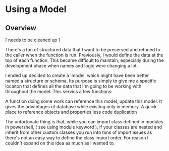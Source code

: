 # Using a Model


## Overview

[ needs to be cleaned up ]

There's a ton of structured data that I want to be preserved and retuned to the caller when the
function is run. Previously, I would define the data at the top of each function. This became difficult to maintain, especially during the development phase when names and logic were changing
a lot.

I ended up decided to create a 'model' which might have been better named a structure or schema. Its purpose is simply to give me a specific locaiton that defines all the data that I'm
going to be working with throughout the model. This servics a few functions:


A function doing some work can reference this model, update this model.
It gives the advantages of database while existing only in memory.
A quick place to reference objects and properties
less code duplication


The unfortunate thing is that, while you can import class defined in modules in powershell, ( see using module keyword ), if your classes are nested and inherit from other custom classes you run
into tons of import issues as there's not an easy way to define the class import order. For
reason I couldn't expand on this idea as much as I wanted to.